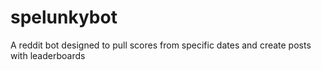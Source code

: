 spelunkybot
===========

A reddit bot designed to pull scores from specific dates and create posts with leaderboards
